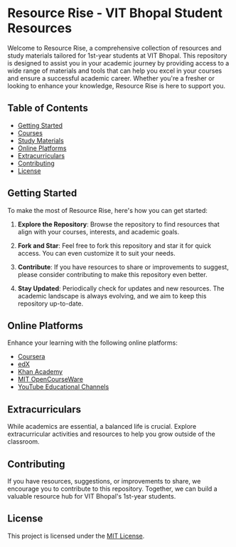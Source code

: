 # Resource Rise - VIT Bhopal Student Resources

Welcome to Resource Rise, a comprehensive collection of resources and study materials tailored for 1st-year students at VIT Bhopal. This repository is designed to assist you in your academic journey by providing access to a wide range of materials and tools that can help you excel in your courses and ensure a successful academic career. Whether you're a fresher or looking to enhance your knowledge, Resource Rise is here to support you.

## Table of Contents

- [Getting Started](#getting-started)
- [Courses](#courses)
- [Study Materials](#study-materials)
- [Online Platforms](#online-platforms)
- [Extracurriculars](#extracurriculars)
- [Contributing](#contributing)
- [License](#license)

## Getting Started

To make the most of Resource Rise, here's how you can get started:

1. **Explore the Repository**: Browse the repository to find resources that align with your courses, interests, and academic goals.

2. **Fork and Star**: Feel free to fork this repository and star it for quick access. You can even customize it to suit your needs.

3. **Contribute**: If you have resources to share or improvements to suggest, please consider contributing to make this repository even better.

4. **Stay Updated**: Periodically check for updates and new resources. The academic landscape is always evolving, and we aim to keep this repository up-to-date.



## Online Platforms

Enhance your learning with the following online platforms:

- [Coursera](https://www.coursera.org)
- [edX](https://www.edx.org)
- [Khan Academy](https://www.khanacademy.org)
- [MIT OpenCourseWare](https://ocw.mit.edu)
- [YouTube Educational Channels](./online-platforms/youtube-channels.md)

## Extracurriculars

While academics are essential, a balanced life is crucial. Explore extracurricular activities and resources to help you grow outside of the classroom.

## Contributing

If you have resources, suggestions, or improvements to share, we encourage you to contribute to this repository. Together, we can build a valuable resource hub for VIT Bhopal's 1st-year students.

## License

This project is licensed under the [MIT License](LICENSE).
